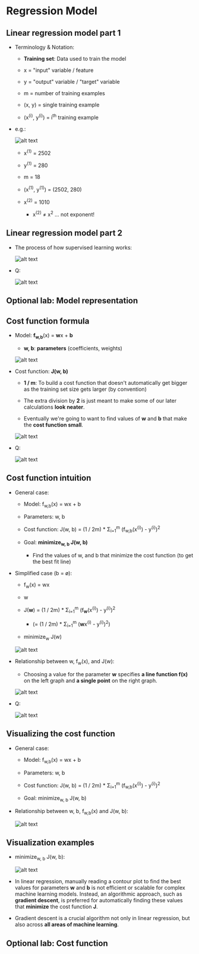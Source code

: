 # Regression Model

## Linear regression model part 1

- Terminology & Notation:

  - **Training set**: Data used to train the model

  - x = "input" variable / feature
  - y = "output" variable / "target" variable
  - m = number of training examples
  - (x, y) = single training example
  - (x<sup>(i)</sup>, y<sup>(i)</sup>) = i<sup>th</sup> training example

- e.g.:

  ![alt text](resources/notes/01.jpg)

  - x<sup>(1)</sup> = 2502
  - y<sup>(1)</sup> = 280

  - m = 18

  - (x<sup>(1)</sup>, y<sup>(1)</sup>) = (2502, 280)
  - x<sup>(2)</sup> = 1010
    - x<sup>(2)</sup> ≠ x<sup>2</sup> ... not exponent!

## Linear regression model part 2

- The process of how supervised learning works:

  ![alt text](resources/notes/02.jpg)

- Q:

  ![alt text](resources/questions/01.png)

## Optional lab: Model representation

## Cost function formula

- Model: **f<sub>w,b</sub>**(x) = **w**x + **b**

  - **w, b**: **parameters** (coefficients, weights)

  ![alt text](resources/notes/03.jpg)

- Cost function: **J(w, b)**

  - **1 / m**: To build a cost function that doesn't automatically get bigger as the training set size gets larger (by convention)

  - The extra division by **2** is just meant to make some of our later calculations **look neater**.

  - Eventually we're going to want to find values of **w** and **b** that make the **cost function small**.

  ![alt text](resources/notes/04.jpg)

- Q:

  ![alt text](resources/questions/02.png)

## Cost function intuition

- General case:

  - Model: f<sub>w,b</sub>(x) = wx + b

  - Parameters: w, b

  - Cost function: J(w, b) = (1 / 2m) \* Σ<sub>i=1</sub><sup>m</sup> (f<sub>w,b</sub>(x<sup>(i)</sup>) - y<sup>(i)</sup>)<sup>2</sup>

  - Goal: **minimize<sub>w, b</sub> J(w, b)**

    - Find the values of w, and b that minimize the cost function (to get the best fit line)

- Simplified case (b = ø):

  - f<sub>w</sub>(x) = wx

  - w

  - J(**w**) = (1 / 2m) \* Σ<sub>i=1</sub><sup>m</sup> (f<sub>**w**</sub>(x<sup>(i)</sup>) - y<sup>(i)</sup>)<sup>2</sup>

    - (= (1 / 2m) \* Σ<sub>i=1</sub><sup>m</sup> (**w**x<sup>(i)</sup> - y<sup>(i)</sup>)<sup>2</sup>)

  - minimize<sub>w</sub> J(w)

  ![alt text](resources/notes/05.jpg)

- Relationship between w, f<sub>w</sub>(x), and J(w):

  - Choosing a value for the parameter **w** specifies **a line function f(x)** on the left graph and **a single point** on the right graph.

  ![alt text](resources/notes/06.jpg)

- Q:

  ![alt text](resources/questions/03.png)

## Visualizing the cost function

- General case:

  - Model: f<sub>w,b</sub>(x) = wx + b

  - Parameters: w, b

  - Cost function: J(w, b) = (1 / 2m) \* Σ<sub>i=1</sub><sup>m</sup> (f<sub>w,b</sub>(x<sup>(i)</sup>) - y<sup>(i)</sup>)<sup>2</sup>

  - Goal: minimize<sub>w, b</sub> J(w, b)

- Relationship between w, b, f<sub>w,b</sub>(x) and J(w, b):

  ![alt text](resources/notes/07.jpg)

## Visualization examples

- minimize<sub>w, b</sub> J(w, b):

  ![alt text](resources/notes/08.jpg)

- In linear regression, manually reading a contour plot to find the best values for parameters **w** and **b** is not efficient or scalable for complex machine learning models. Instead, an algorithmic approach, such as **gradient descent**, is preferred for automatically finding these values that **minimize** the cost function **J**.

- Gradient descent is a crucial algorithm not only in linear regression, but also across **all areas of machine learning**.

## Optional lab: Cost function
